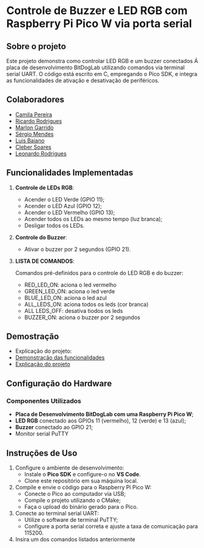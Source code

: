 # Controle de Buzzer e LED RGB com Raspberry Pi Pico W via porta serial

## Sobre o projeto

Este projeto demonstra como controlar LED RGB e um buzzer conectados Á placa de desenvolvimento BitDogLab utilizando comandos via terminal serial UART. O código está escrito em C, empregando o Pico SDK, e integra as funcionalidades de ativação e desativação de periféricos.

## Colaboradores

- [Camila Pereira](https://github.com/camilaqPereira)
- [Ricardo Rodrigues](https://github.com/ricardorodriguespes17)
- [Marlon Garrido](https://github.com/marlongarrido7)
- [Sérgio Mendes](https://github.com/sergiomnds)
- [Luis Baiano](https://github.com/luisbaiano)
- [Cleber Soares](https://github.com/cleberspjr)
- [Leonardo Rodrigues](https://github.com/engleonardorodrigues)

## Funcionalidades Implementadas

1. **Controle de LEDs RGB**:

   - Acender o LED Verde (GPIO 11);
   - Acender o LED Azul (GPIO 12);
   - Acender o LED Vermelho (GPIO 13);
   - Acender todos os LEDs ao mesmo tempo (luz branca);
   - Desligar todos os LEDs.

2. **Controle do Buzzer**:

   - Ativar o buzzer por 2 segundos (GPIO 21).

3. **LISTA DE COMANDOS**:

   Comandos pré-definidos para o controle do LED RGB e do buzzer:

   - RED_LED_ON: aciona o led vermelho
   - GREEN_LED_ON: aciona o led verde
   - BLUE_LED_ON: aciona o led azul
   - ALL_LEDS_ON: aciona todos os leds (cor branca)
   - ALL LEDS_OFF: desativa tiodos os leds
   - BUZZER_ON: aciona o buzzer por 2 segundos

## Demostração

- Explicação do projeto:
- [Demonstração das funcionalidades](https://youtu.be/H9lHIkWzFO8)
- [Explicação do projeto](https://youtube.com/shorts/qylsy2decAk)

## Configuração do Hardware

### Componentes Utilizados

- **Placa de Desenvolvimento BitDogLab com uma Raspberry Pi Pico W**;
- **LED RGB** conectado aos GPIOs 11 (vermelho), 12 (verde) e 13 (azul);
- **Buzzer** conectado ao GPIO 21;
- Monitor serial PuTTY

## Instruções de Uso

1.  Configure o ambiente de desenvolvimento:
    - Instale o **Pico SDK** e configure-o no **VS Code**.
    - Clone este repositório em sua máquina local.
2.  Compile e envie o código para o Raspberry Pi Pico W:
    - Conecte o Pico ao computador via USB;
    - Compile o projeto utilizando o CMake;
    - Faça o upload do binário gerado para o Pico.
3.  Conecte ao terminal serial UART:
    - Utilize o software de terminal PuTTY;
    - Configure a porta serial correta e ajuste a taxa de comunicação para 115200.
4.  Insira um dos comandos listados anteriormente
